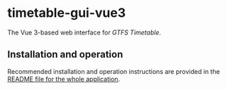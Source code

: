 # timetable-gui-vue3

The Vue 3-based web interface for _GTFS Timetable_.

## Installation and operation

Recommended installation and operation instructions are provided in the
[README file for the whole application](../README.md#installation-and-operation).
